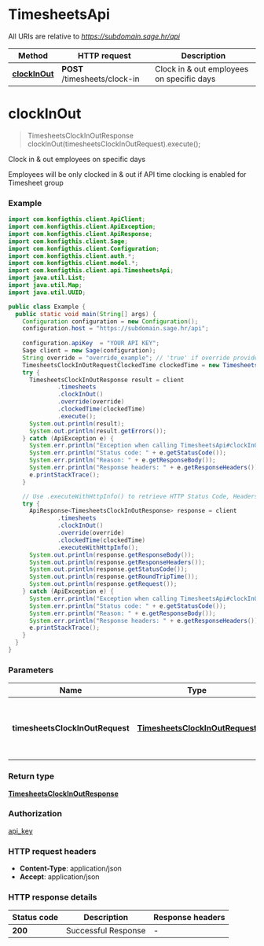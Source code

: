 # TimesheetsApi

All URIs are relative to *https://subdomain.sage.hr/api*

| Method | HTTP request | Description |
|------------- | ------------- | -------------|
| [**clockInOut**](TimesheetsApi.md#clockInOut) | **POST** /timesheets/clock-in | Clock in &amp; out employees on specific days |


<a name="clockInOut"></a>
# **clockInOut**
> TimesheetsClockInOutResponse clockInOut(timesheetsClockInOutRequest).execute();

Clock in &amp; out employees on specific days

Employees will be only clocked in &amp; out if API time clocking is enabled for Timesheet group

### Example
```java
import com.konfigthis.client.ApiClient;
import com.konfigthis.client.ApiException;
import com.konfigthis.client.ApiResponse;
import com.konfigthis.client.Sage;
import com.konfigthis.client.Configuration;
import com.konfigthis.client.auth.*;
import com.konfigthis.client.model.*;
import com.konfigthis.client.api.TimesheetsApi;
import java.util.List;
import java.util.Map;
import java.util.UUID;

public class Example {
  public static void main(String[] args) {
    Configuration configuration = new Configuration();
    configuration.host = "https://subdomain.sage.hr/api";
    
    configuration.apiKey  = "YOUR API KEY";
    Sage client = new Sage(configuration);
    String override = "override_example"; // 'true' if override provided days clocked entries
    TimesheetsClockInOutRequestClockedTime clockedTime = new TimesheetsClockInOutRequestClockedTime();
    try {
      TimesheetsClockInOutResponse result = client
              .timesheets
              .clockInOut()
              .override(override)
              .clockedTime(clockedTime)
              .execute();
      System.out.println(result);
      System.out.println(result.getErrors());
    } catch (ApiException e) {
      System.err.println("Exception when calling TimesheetsApi#clockInOut");
      System.err.println("Status code: " + e.getStatusCode());
      System.err.println("Reason: " + e.getResponseBody());
      System.err.println("Response headers: " + e.getResponseHeaders());
      e.printStackTrace();
    }

    // Use .executeWithHttpInfo() to retrieve HTTP Status Code, Headers and Request
    try {
      ApiResponse<TimesheetsClockInOutResponse> response = client
              .timesheets
              .clockInOut()
              .override(override)
              .clockedTime(clockedTime)
              .executeWithHttpInfo();
      System.out.println(response.getResponseBody());
      System.out.println(response.getResponseHeaders());
      System.out.println(response.getStatusCode());
      System.out.println(response.getRoundTripTime());
      System.out.println(response.getRequest());
    } catch (ApiException e) {
      System.err.println("Exception when calling TimesheetsApi#clockInOut");
      System.err.println("Status code: " + e.getStatusCode());
      System.err.println("Reason: " + e.getResponseBody());
      System.err.println("Response headers: " + e.getResponseHeaders());
      e.printStackTrace();
    }
  }
}

```

### Parameters

| Name | Type | Description  | Notes |
|------------- | ------------- | ------------- | -------------|
| **timesheetsClockInOutRequest** | [**TimesheetsClockInOutRequest**](TimesheetsClockInOutRequest.md)| Times on specific dates for specific employees as json | |

### Return type

[**TimesheetsClockInOutResponse**](TimesheetsClockInOutResponse.md)

### Authorization

[api_key](../README.md#api_key)

### HTTP request headers

 - **Content-Type**: application/json
 - **Accept**: application/json

### HTTP response details
| Status code | Description | Response headers |
|-------------|-------------|------------------|
| **200** | Successful Response |  -  |

